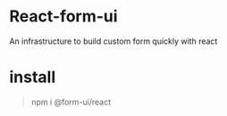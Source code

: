 
# React-form-ui
An infrastructure to build custom form quickly with react

# install
> npm i @form-ui/react

